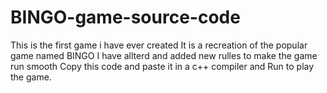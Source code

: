 # BINGO-game-source-code
This is the first game i have ever created 
It is a recreation of the popular game named BINGO
I have allterd and added new rulles to make the game run smooth
Copy this code and paste it in a c++ compiler and Run to play the game.
